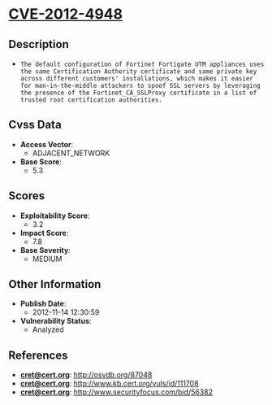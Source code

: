 
# [CVE-2012-4948](https://cve.mitre.org/cgi-bin/cvename.cgi?name=CVE-2012-4948)

## Description

- `The default configuration of Fortinet Fortigate UTM appliances uses the same Certification Authority certificate and same private key across different customers' installations, which makes it easier for man-in-the-middle attackers to spoof SSL servers by leveraging the presence of the Fortinet_CA_SSLProxy certificate in a list of trusted root certification authorities.`

## Cvss Data

- **Access Vector**:
  - ADJACENT_NETWORK
- **Base Score**:
  - 5.3

## Scores

- **Exploitability Score**:
  - 3.2
- **Impact Score**:
  - 7.8
- **Base Severity**:
  - MEDIUM

## Other Information

- **Publish Date**:
  - 2012-11-14 12:30:59
- **Vulnerability Status**:
  - Analyzed

## References

- **cret@cert.org**: http://osvdb.org/87048
- **cret@cert.org**: http://www.kb.cert.org/vuls/id/111708
- **cret@cert.org**: http://www.securityfocus.com/bid/56382
